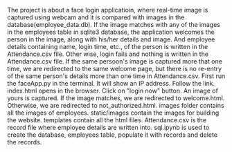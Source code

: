 The project is about a face login applicatioin, where real-time image is captured using webcam and it is compared with images in the database(employee_data.db). If the image matches with any of the images in the employees table in sqlite3 database, the application welcomes the person in the image, along with his/her details and image. And employee details containing name, login time, etc., of the person is written in the Attendance.csv file.  Other wise, login fails and nothing is written in the Attendance.csv file. If the same persoon's image is captured more that one time, we are redirected to the same welcome page, but there is no re-entry of the same person's details more than one time in Attendance.csv.
First run the faceApp.py in the terminal. It will show an IP address. Follow the link.
index.html opens in the browser. Click on "login now" button. An image of yours is captured.
If the image matches, we are redirected to welcome.html. Otherwise, we are redirected to not_authorized.html.
images folder contains all the images of employees.
static/images contain the images for building the website.
templates contain all the html files.
Attendance.csv is the record file where employee details are written into.
sql.ipynb is used to create the database, employees table, populate it with records and delete the records.

